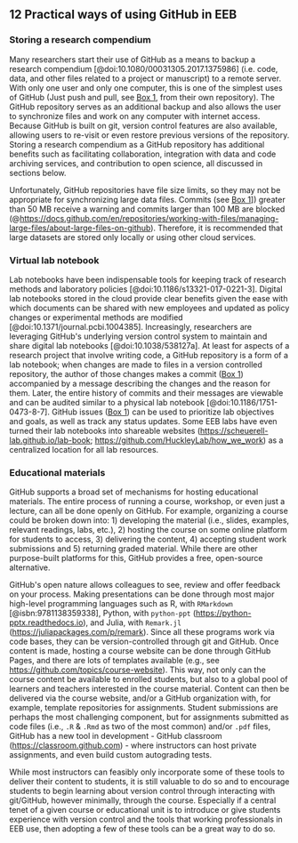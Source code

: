 ## 12 Practical ways of using GitHub in EEB

### Storing a research compendium

<!--*contributors to this section: Dylan Gomes, Emma Hudgins* -->

Many researchers start their use of GitHub as a means to backup a research compendium [@doi:10.1080/00031305.2017.1375986] (i.e. code, data, and other files related to a project or manuscript) to a remote server.
With only one user and only one computer, this is one of the simplest uses of GitHub (Just push and pull, see [Box 1](#definitions), from their own repository).
The GitHub repository serves as an additional backup and also allows the user to synchronize files and work on any computer with internet access.
Because GitHub is built on git, version control features are also available, allowing users to re-visit or even restore previous versions of the repository.
Storing a research compendium as a GitHub repository has additional benefits such as facilitating collaboration, integration with data and code archiving services, and contribution to open science, all discussed in sections below.

Unfortunately, GitHub repositories have file size limits, so they may not be appropriate for synchronizing large data files.
Commits (see [Box 1](#definitions)]) greater than 50 MB receive a warning and commits larger than 100 MB are blocked (@https://docs.github.com/en/repositories/working-with-files/managing-large-files/about-large-files-on-github).
Therefore, it is recommended that large datasets are stored only locally or using other cloud services.

### Virtual lab notebook

<!--*contributors to this section: RCO* -->

Lab notebooks have been indispensable tools for keeping track of research methods and laboratory policies [@doi:10.1186/s13321-017-0221-3].
Digital lab notebooks stored in the cloud provide clear benefits given the ease with which documents can be shared with new employees and updated as policy changes or experimental methods are modified [@doi:10.1371/journal.pcbi.1004385].
Increasingly, researchers are leveraging GitHub's underlying version control system to maintain and share digital lab notebooks [@doi:10.1038/538127a].
At least for aspects of a research project that involve writing code, a GitHub repository is a form of a lab notebook; when changes are made to files in a version controlled repository, the author of those changes makes a commit ([Box 1](#definitions)) accompanied by a message describing the changes and the reason for them.
Later, the entire history of commits and their messages are viewable and can be audited similar to a physical lab notebook [@doi:10.1186/1751-0473-8-7].
GitHub issues ([Box 1](#definitions)) can be used to prioritize lab objectives and goals, as well as track any status updates.
Some EEB labs have even turned their lab notebooks into shareable websites (<https://scheuerell-lab.github.io/lab-book>; <https://github.com/HuckleyLab/how_we_work>) as a centralized location for all lab resources.

### Educational materials

<!-- *contributors to this section: Cole Brookson* -->

GitHub supports a broad set of mechanisms for hosting educational materials.
The entire process of running a course, workshop, or even just a lecture, can all be done openly on GitHub.
For example, organizing a course could be broken down into: 1) developing the material (i.e., slides, examples, relevant readings, labs, etc.), 2) hosting the course on some online platform for students to access, 3) delivering the content, 4) accepting student work submissions and 5) returning graded material.
While there are other purpose-built platforms for this, GitHub provides a free, open-source alternative.

GitHub's open nature allows colleagues to see, review and offer feedback on your process.
Making presentations can be done through most major high-level programming languages such as R, with `RMarkdown` [@isbn:9781138359338], Python, with `python-ppt` (<https://python-pptx.readthedocs.io>), and Julia, with `Remark.jl` (<https://juliapackages.com/p/remark>).
Since all these programs work via code bases, they can be version-controlled through git and GitHub.
Once content is made, hosting a course website can be done through GitHub Pages, and there are lots of templates available (e.g., see <https://github.com/topics/course-website>).
This way, not only can the course content be available to enrolled students, but also to a global pool of learners and teachers interested in the course material.
Content can then be delivered via the course website, and/or a GitHub organization with, for example, template repositories for assignments.
Student submissions are perhaps the most challenging component, but for assignments submitted as code files (i.e., `.R` & `.Rmd` as two of the most common) and/or `.pdf` files, GitHub has a new tool in development - GitHub classroom (<https://classroom.github.com>) - where instructors can host private assignments, and even build custom autograding tests.

While most instructors can feasibly only incorporate some of these tools to deliver their content to students, it is still valuable to do so and to encourage students to begin learning about version control through interacting with git/GitHub, however minimally, through the course.
Especially if a central tenet of a given course or educational unit is to introduce or give students experience with version control and the tools that working professionals in EEB use, then adopting a few of these tools can be a great way to do so.
